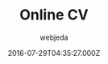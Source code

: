 ---
title: Online CV
github: https://github.com/sharu725/online-cv
demo: https://webjeda.com/online-cv/
author: webjeda
ssg:
  - Jekyll
cms:
  - Markdown
date: 2016-07-29T04:35:27.000Z
description: A minimal Jekyll Theme to host your resume (CV)
draft: false
publish_date: '2016-07-29T04:35:27Z'
update_date: '2022-11-17T04:04:00Z'
github_star: 2322
github_fork: 4654
---